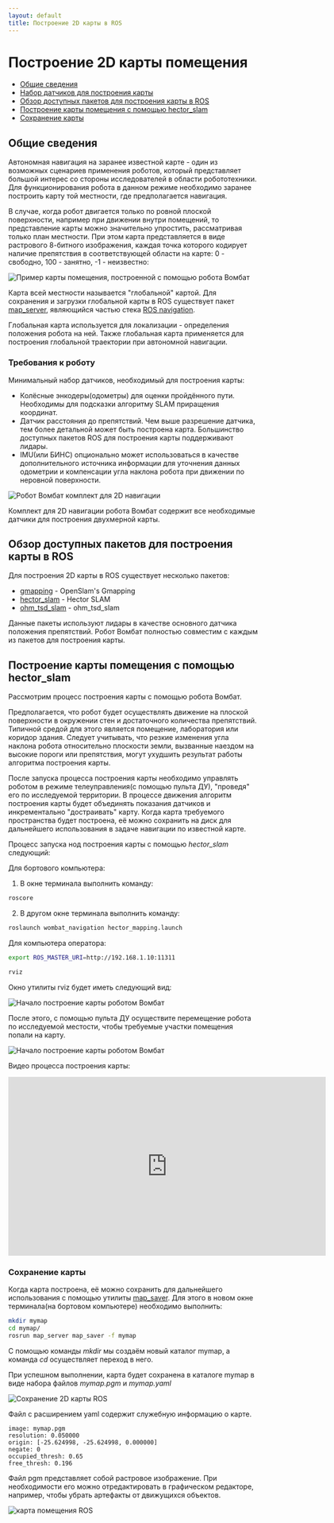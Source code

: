 ```yaml
---
layout: default
title: Построение 2D карты в ROS
---
```


# Построение 2D карты помещения

* [Общие сведения](#общие-сведения)
* [Набор датчиков для построения карты](#требования-к-роботу)
* [Обзор доступных пакетов для построения карты в ROS](#обзор-доступных-пакетов-для-построения-карты-в-ros)
* [Построение карты помещения с помощью hector_slam](#построение-карты-помещения-с-помощью-hector_slam)
* [Сохранение карты](#сохранение-карты)

## Общие сведения
Автономная навигация на заранее известной карте - один из возможных сценариев применения роботов, который представляет большой интерес со стороны исследователей в области робототехники. Для функционирования робота в данном режиме необходимо заранее построить карту той местности, где предполагается навигация.

В случае, когда робот двигается только по ровной плоской поверхности, например при движении внутри помещений, то представление карты можно значительно упростить, рассматривая только план местности. При этом карта представляется в виде растрового 8-битного изображения, каждая точка которого кодирует наличие препятствия в соответствующей области на карте: 0 - свободно, 100 - занятно, -1 - неизвестно:

<img src="images/map_example.png" alt="Пример карты помещения, построенной с помощью робота Вомбат">

Карта всей местности называется "глобальной" картой. Для сохранения и загрузки глобальной карты в ROS существует пакет [map_server](http://wiki.ros.org/map_server), являющийся частью стека [ROS navigation](http://wiki.ros.org/navigation).

Глобальная карта используется для локализации - определения положения робота на ней. Также глобальная карта применяется для построения глобальной траектории при автономной навигации.

### Требования к роботу

Минимальный набор датчиков, необходимый для построения карты:
- Колёсные энкодеры(одометры) для оценки пройдённого пути. Необходимы для подсказки алгоритму SLAM приращения координат.
- Датчик расстояния до препятствий. Чем выше разрешение датчика, тем более детальной может быть построена карта. Большинство доступных пакетов ROS для построения карты поддерживают лидары.
- IMU(или БИНС) опционально может использоваться в качестве дополнительного источника информации для уточнения данных одометрии и компенсации угла наклона робота при движении по неровной поверхности.

<img src="images/sensors_set.jpg" alt="Робот Вомбат комплект для 2D навигации">

Комплект для 2D навигации робота Вомбат содержит все необходимые датчики для построения двухмерной карты.

## Обзор доступных пакетов для построения карты в ROS

Для построения 2D карты в ROS существует несколько пакетов:

- [gmapping](http://wiki.ros.org/gmapping) - OpenSlam's Gmapping
- [hector_slam](http://wiki.ros.org/hector_slam) - Hector SLAM
- [ohm_tsd_slam](http://wiki.ros.org/ohm_tsd_slam) - ohm_tsd_slam

Данные пакеты используют лидары в качестве основного датчика положения препятствий. Робот Вомбат полностью совместим с каждым из пакетов для построения карты.

## Построение карты помещения с помощью hector_slam

Рассмотрим процесс построения карты с помощью робота Вомбат.

Предполагается, что робот будет осуществлять движение на плоской поверхности в окружении стен и достаточного количества препятствий. Типичной средой для этого является помещение, лаборатория или коридор здания. Следует учитывать, что резкие изменения угла наклона робота относительно плоскости земли, вызванные наездом на высокие пороги или препятствия, могут ухудшить результат работы алгоритма построения карты.

После запуска процесса построения карты необходимо управлять роботом в режиме телеуправления(с помощью пульта ДУ), "проведя" его по исследуемой территории. В процессе движения алгоритм построения карты будет объединять показания датчиков и инкрементально "достраивать" карту. Когда карта требуемого пространства будет построена, её можно сохранить на диск для дальнейшего использования в задаче навигации по известной карте.

Процесс запуска нод построения карты с помощью _hector_slam_ следующий:

Для бортового компьютера:

1. В окне терминала выполнить команду:
```bash
roscore
```

2. В другом окне терминала выполнить команду:
```bash
roslaunch wombat_navigation hector_mapping.launch
```

Для компьютера оператора:

```bash
export ROS_MASTER_URI=http://192.168.1.10:11311

rviz
```

Окно утилиты rviz будет иметь следующий вид:

<img src="images/map_2d_begin.png" alt="Начало построение карты роботом Вомбат" style="min-width:100%;">

После этого, с помощью пульта ДУ осуществите перемещение робота по исследуемой местости, чтобы требуемые участки помещения попали на карту.

<img src="images/map_2d_finished.png" alt="Начало построение карты роботом Вомбат" style="min-width:100%;">

Видео процесса построения карты:

<div>
<iframe id="ytplayer" type="text/html" width="640" height="360" src="http://www.youtube.com/embed/wilkCjIfpwk?autoplay=0" frameborder="0"></iframe>
</div>

### Сохранение карты

Когда карта построена, её можно сохранить для дальнейшего использования с помощью утилиты [map_saver](http://wiki.ros.org/map_server#map_saver). Для этого в новом окне терминала(на бортовом компьютере) необходимо выполнить:

```bash
mkdir mymap
cd mymap/
rosrun map_server map_saver -f mymap
```
C помощью команды _mkdir_ мы создаём новый каталог mymap, а команда _cd_ осуществляет переход в него.

При успешном выполнении, карта будет сохранена в каталоге mymap в виде набора файлов _mymap.pgm_ и _mymap.yaml_

<img src="images/map_server_save.png" alt="Сохранение 2D карты ROS">

Файл с расширением yaml содержит служебную информацию о карте.

```
image: mymap.pgm
resolution: 0.050000
origin: [-25.624998, -25.624998, 0.000000]
negate: 0
occupied_thresh: 0.65
free_thresh: 0.196
```

Файл pgm представляет собой растровое изображение. При необходимости его можно отредактировать в графическом редакторе, например, чтобы убрать артефакты от движущихся объектов.

<img src="images/mymap.png" alt="карта помещения ROS">

